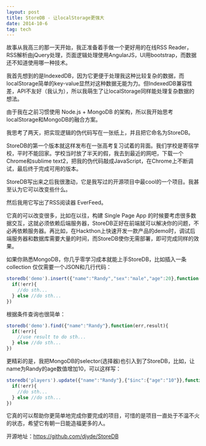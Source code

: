 ```yaml
---
layout: post
title: StoreDB - 让localStorage更强大
date: 2014-10-6
tag: tech
---
```

故事从我高三的那一天开始，我正准备着手做一个更好用的在线RSS Reader，RSS解析由jQuery处理，页面逻辑处理使用AngularJS，UI用bootstrap，而数据还不知道使用哪一种技术。

我首先想到的是IndexedDB，因为它更便于处理我这种比较复杂的数据，而localStorage简单的key-value显然对这种数据无能为力。但IndexedDB兼容性差，API不友好（我认为），所以我萌生了让localStorage同样能处理复杂数据的想法。

由于我在之前习惯使用 Node.js + MongoDB 的架构，所以我开始思考localStorage和MongoDB的融合方案。

我思考了两天，把实现逻辑的伪代码写在一张纸上，并且把它命名为StoreDB。

StoreDB的第一个版本就这样发布在一张高考复习试着的背面。我们学校是寄宿学校，平时不能回家。学校当时放了半天的假，我去到最近的网吧，下载一个Chrome和sublime text2，把我的伪代码敲成JavaScript，在Chrome上不断调试，最后终于完成可用的版本。

StoreDB写出来之后我很激动，它是我写过的开源项目中最cool的一个项目。我甚至认为它可以改变些什么。

然后我用它写出了RSS阅读器 EverFeed。

它真的可以改变很多，比如在以往，构建 Single Page App 的时候要考虑很多数据交互，这就必须依赖后端服务器，StoreDB正好在前端就可以解决你的问题，不必再依赖服务器。再比如，在Hackthon上快速开发一款产品的demo时，调试后端服务器和数据库需要大量的时间，而StoreDB使你无需部署，即可完成同样的效果。

如果你熟悉MongoDB，你几乎零学习成本就能上手StoreDB，比如插入一条 collection 仅仅需要一个JSON和几行代码：

```javascript
storedb('demo').insert({"name":"Randy","sex":"male","age":20},function(err,result){
  if(!err){
    //do sth...
  } else //do sth...
})
```

根据条件查询也很简单：

```javascript
storedb('demo').find({"name":"Randy"},function(err,result){
  if(!err){
    //use result to do sth...
  } else //do sth...
})
```

更精彩的是，我把MongoDB的selector(选择器)也引入到了StoreDB，比如，让name为Randy的age数值增加10，可以这样写：

```javascript
storedb('players').update({"name":"Randy"},{"$inc":{"age":"10"}},function(err){
  if(!err){
    //do sth...
  } else //do sth...
})
```


它真的可以帮助你更简单地完成你要完成的项目，可惜的是项目一直处于不温不火的状态，希望它有朝一日能造福更多的人。

开源地址：https://github.com/djyde/StoreDB

